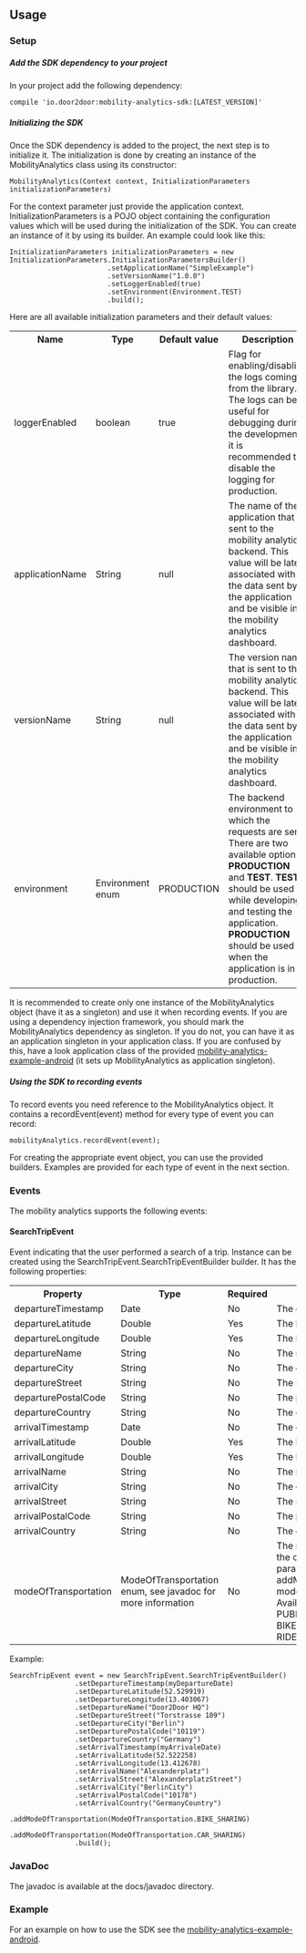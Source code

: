 ## Usage
### Setup
##### Add the SDK dependency to your project
In your project add the following dependency:

    compile 'io.door2door:mobility-analytics-sdk:[LATEST_VERSION]'
##### Initializing the SDK 

Once the SDK dependency is added to the project, the next step is to initialize it. The initialization is done by creating an instance of the MobilityAnalytics class using its constructor:

    MobilityAnalytics(Context context, InitializationParameters initializationParameters)

For the context parameter just provide the application context. InitializationParameters is a POJO object containing the configuration values which will be used during the initialization of the SDK. 
You can create an instance of it by using its builder. An example could look like this:

    InitializationParameters initializationParameters = new InitializationParameters.InitializationParametersBuilder()
                            .setApplicationName("SimpleExample")
                            .setVersionName("1.0.0")
                            .setLoggerEnabled(true)
                            .setEnvironment(Environment.TEST)
                            .build();
                           
                            
                            
Here are all available initialization parameters and their default values: 
<table border="0">
	<tr>
		<th>Name</th>
		<th>Type</th>
		<th>Default value</th>
		<th>Description</th>
	</tr>
	<tr>
		<td>loggerEnabled</td>
		<td>boolean</td>
		<td>true</td>
		<td>Flag for enabling/disabling the logs coming from the library. The logs can be useful for debugging during the development, it is recommended to disable the logging for production.</td>
	</tr>
	<tr>
		<td>applicationName</td>
		<td>String</td>
		<td>null</td>
		<td>The name of the application that is sent to the mobility analytics backend. This value will be later associated with the data sent by the application and be visible in the mobility analytics dashboard.</td>
	</tr>
	<tr>
		<td>versionName</td>
		<td>String</td>
		<td>null</td>
		<td>The version name that is sent to the mobility analytics backend. This value will be later associated with the data sent by the application and be visible in the mobility analytics dashboard.</td>
	</tr>
	<tr>
		<td>environment</td>
		<td>Environment enum</td>
		<td>PRODUCTION</td>
		<td>The backend environment to which the requests are sent. There are two available options <b>PRODUCTION</b> and <b>TEST</b>. <b>TEST</b> should be used while developing and testing the application. <b>PRODUCTION</b> should be used when the application is in production.</td>
	</tr>
</table>

It is recommended to create only one instance of the MobilityAnalytics object (have it as a singleton) and use it when recording events. If you are using a dependency injection framework, you should mark the MobilityAnalytics dependency as singleton. If you do not, you can have it as an application singleton in your application class. If you are confused by this, have a look application class of the provided [mobility-analytics-example-android](https://github.com/door2door-io/mobility-analytics-example-android) (it sets up MobilityAnalytics as application singleton). 

##### Using the SDK to recording events
To record events you need reference to the MobilityAnalytics object. It contains a recordEvent(event) method for every type of event you can record:

    mobilityAnalytics.recordEvent(event);
    
For creating the appropriate event object, you can use the provided builders. Examples are provided for each type of event in the next section.

### Events
The mobility analytics supports the following events:

#### SearchTripEvent

Event indicating that the user performed a search of a trip. Instance can be created using the SearchTripEvent.SearchTripEventBuilder builder. It has the following properties:

    

<table border="0">
	<tr>
		<th>Property</th>
		<th>Type</th>
		<th>Required</th>
		<th>Description</th>
	</tr>
	<tr>
		<td>departureTimestamp</td>
		<td>Date</td>
		<td>No</td>
		<td>The departure time.</td>
	</tr>
	<tr>
		<td>departureLatitude</td>
		<td>Double</td>
		<td>Yes</td>
		<td>The latitude of the departure location.</td>
	</tr>
	<tr>
		<td>departureLongitude</td>
		<td>Double</td>
		<td>Yes</td>
		<td>The longitude of the departure location.</td>
	</tr>
	<tr>
		<td>departureName</td>
		<td>String</td>
		<td>No</td>
		<td>The name of the departure place.</td>
	</tr>
	<tr>
		<td>departureCity</td>
		<td>String</td>
		<td>No</td>
		<td>The city in which the departure is located.</td>
	</tr>
	<tr>
		<td>departureStreet</td>
		<td>String</td>
		<td>No</td>
		<td>The street on which the departure is located.</td>
	</tr>
	<tr>
		<td>departurePostalCode</td>
		<td>String</td>
		<td>No</td>
		<td>The postal code in which the departure is located.</td>
	</tr>
	<tr>
		<td>departureCountry</td>
		<td>String</td>
		<td>No</td>
		<td>The country in which the departure is located.</td>
	</tr>
	<tr>
		<td>arrivalTimestamp</td>
		<td>Date</td>
		<td>No</td>
		<td>The expected time of the arrival.</td>
	<tr>
		<td>arrivalLatitude</td>
		<td>Double</td>
		<td>Yes</td>
		<td>The latitude of the arrival location.</td>
	</tr>
	<tr>
		<td>arrivalLongitude</td>
		<td>Double</td>
		<td>Yes</td>
		<td>The longitude of the arrival location.</td>
	</tr>
	<tr>
		<td>arrivalName</td>
		<td>String</td>
		<td>No</td>
		<td>The name of the arrival location.</td>
	</tr>
	<tr>
		<td>arrivalCity</td>
		<td>String</td>
		<td>No</td>
		<td>The city in which the arrival is located.</td>
	</tr>
	<tr>
		<td>arrivalStreet</td>
		<td>String</td>
		<td>No</td>
		<td>The street on which the arrival is located.</td>
	</tr>
	<tr>
		<td>arrivalPostalCode</td>
		<td>String</td>
		<td>No</td>
		<td>The postal code in which the arrival is located.</td>
	</tr>
	<tr>
		<td>arrivalCountry</td>
		<td>String</td>
		<td>No</td>
		<td>The country in which the arrival is located.</td>
	</tr>
	<tr>
		<td>modeOfTransportation</td>
		<td>ModeOfTransportation enum, see javadoc for more information</td>
		<td>No</td>
		<td>The mode of transport selected by the user for the current search. The event supports multiple parameters, each can be added using the addModeOfTransportation(ModeOfTransportation modeOfTransportation) method in the builder. Available modes of transportation: WALK, PUBLIC_TRANSPORT, CAR_SHARING, BIKE_SHARING, TAXI, PRIVATE_BIKE, RIDE_SHARING and OTHER.</td>
	</tr>
	<tr>
</table>

Example:

    SearchTripEvent event = new SearchTripEvent.SearchTripEventBuilder()
                    .setDepartureTimestamp(myDepartureDate)
                    .setDepartureLatitude(52.529919)
                    .setDepartureLongitude(13.403067)
                    .setDepartureName("Door2Door HQ")
                    .setDepartureStreet("Torstrasse 109")
                    .setDepartureCity("Berlin")
                    .setDeparturePostalCode("10119")
                    .setDepartureCountry("Germany")
                    .setArrivalTimestamp(myArrivaleDate)
                    .setArrivalLatitude(52.522258)
                    .setArrivalLongitude(13.412678)
                    .setArrivalName("Alexanderplatz")
                    .setArrivalStreet("AlexanderplatzStreet")
                    .setArrivalCity("BerlinCity")
                    .setArrivalPostalCode("10178")
                    .setArrivalCountry("GermanyCountry")
                    .addModeOfTransportation(ModeOfTransportation.BIKE_SHARING)
                    .addModeOfTransportation(ModeOfTransportation.CAR_SHARING)
                    .build();

### JavaDoc
The javadoc is available at the docs/javadoc directory.

### Example 
For an example on how to use the SDK see the [mobility-analytics-example-android](https://github.com/door2door-io/mobility-analytics-example-android).
